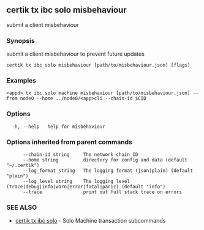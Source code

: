 ## certik tx ibc solo misbehaviour

submit a client misbehaviour

### Synopsis

submit a client misbehaviour to prevent future updates

```
certik tx ibc solo misbehaviour [path/to/misbehaviour.json] [flags]
```

### Examples

```
<appd> tx ibc solo machine misbehaviour [path/to/misbehaviour.json] --from node0 --home ../node0/<app>cli --chain-id $CID
```

### Options

```
  -h, --help   help for misbehaviour
```

### Options inherited from parent commands

```
      --chain-id string     The network chain ID
      --home string         directory for config and data (default "~/.certik")
      --log_format string   The logging format (json|plain) (default "plain")
      --log_level string    The logging level (trace|debug|info|warn|error|fatal|panic) (default "info")
      --trace               print out full stack trace on errors
```

### SEE ALSO

* [certik tx ibc solo](certik_tx_ibc_solo.md)	 - Solo Machine transaction subcommands


